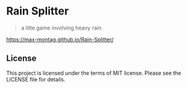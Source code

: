 # Rain Splitter

> a litte game involving heavy rain

https://max-montag.github.io/Rain-Splitter/

## License

This project is licensed under the terms of MIT license. Please see the LICENSE file for details.



